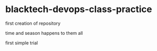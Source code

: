 # blacktech-devops-class-practice
first creation of repository 

time and season happens to them all

first simple trial
